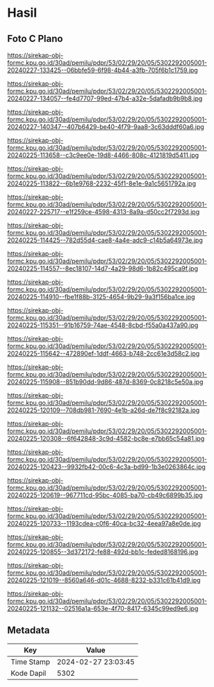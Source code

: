# Hasil

## Foto C Plano

https://sirekap-obj-formc.kpu.go.id/30ad/pemilu/pdpr/53/02/29/20/05/5302292005001-20240227-133425--06bbfe59-6f98-4b44-a3fb-705f6b1c1759.jpg

https://sirekap-obj-formc.kpu.go.id/30ad/pemilu/pdpr/53/02/29/20/05/5302292005001-20240227-134057--fe4d7707-99ed-47b4-a32e-5dafadb9b9b8.jpg

https://sirekap-obj-formc.kpu.go.id/30ad/pemilu/pdpr/53/02/29/20/05/5302292005001-20240227-140347--407b6429-be40-4f79-9aa8-3c63dddf60a6.jpg

https://sirekap-obj-formc.kpu.go.id/30ad/pemilu/pdpr/53/02/29/20/05/5302292005001-20240225-113658--c3c9ee0e-19d8-4466-808c-4121819d5411.jpg

https://sirekap-obj-formc.kpu.go.id/30ad/pemilu/pdpr/53/02/29/20/05/5302292005001-20240225-113822--6b1e9768-2232-45f1-8e1e-9a1c5651792a.jpg

https://sirekap-obj-formc.kpu.go.id/30ad/pemilu/pdpr/53/02/29/20/05/5302292005001-20240227-225717--e1f259ce-4598-4313-8a9a-d50cc2f7293d.jpg

https://sirekap-obj-formc.kpu.go.id/30ad/pemilu/pdpr/53/02/29/20/05/5302292005001-20240225-114425--782d55d4-cae8-4a4e-adc9-c14b5a64973e.jpg

https://sirekap-obj-formc.kpu.go.id/30ad/pemilu/pdpr/53/02/29/20/05/5302292005001-20240225-114557--8ec18107-14d7-4a29-98d6-1b82c495ca9f.jpg

https://sirekap-obj-formc.kpu.go.id/30ad/pemilu/pdpr/53/02/29/20/05/5302292005001-20240225-114910--fbe1f88b-3125-4654-9b29-9a3f156ba1ce.jpg

https://sirekap-obj-formc.kpu.go.id/30ad/pemilu/pdpr/53/02/29/20/05/5302292005001-20240225-115351--91b16759-74ae-4548-8cbd-f55a0a437a90.jpg

https://sirekap-obj-formc.kpu.go.id/30ad/pemilu/pdpr/53/02/29/20/05/5302292005001-20240225-115642--472890ef-1ddf-4663-b748-2cc61e3d58c2.jpg

https://sirekap-obj-formc.kpu.go.id/30ad/pemilu/pdpr/53/02/29/20/05/5302292005001-20240225-115908--851b90dd-9d86-487d-8369-0c8218c5e50a.jpg

https://sirekap-obj-formc.kpu.go.id/30ad/pemilu/pdpr/53/02/29/20/05/5302292005001-20240225-120109--708db981-7690-4e1b-a26d-de7f8c92182a.jpg

https://sirekap-obj-formc.kpu.go.id/30ad/pemilu/pdpr/53/02/29/20/05/5302292005001-20240225-120308--6f642848-3c9d-4582-bc8e-e7bb65c54a81.jpg

https://sirekap-obj-formc.kpu.go.id/30ad/pemilu/pdpr/53/02/29/20/05/5302292005001-20240225-120423--9932fb42-00c6-4c3a-bd99-1b3e0263864c.jpg

https://sirekap-obj-formc.kpu.go.id/30ad/pemilu/pdpr/53/02/29/20/05/5302292005001-20240225-120619--967711cd-95bc-4085-ba70-cb49c6899b35.jpg

https://sirekap-obj-formc.kpu.go.id/30ad/pemilu/pdpr/53/02/29/20/05/5302292005001-20240225-120733--1193cdea-c0f6-40ca-bc32-4eea97a8e0de.jpg

https://sirekap-obj-formc.kpu.go.id/30ad/pemilu/pdpr/53/02/29/20/05/5302292005001-20240225-120855--3d372172-fe88-492d-bb1c-feded8168196.jpg

https://sirekap-obj-formc.kpu.go.id/30ad/pemilu/pdpr/53/02/29/20/05/5302292005001-20240225-121019--8560a646-d01c-4688-8232-b331c61b41d9.jpg

https://sirekap-obj-formc.kpu.go.id/30ad/pemilu/pdpr/53/02/29/20/05/5302292005001-20240225-121132--02516a1a-653e-4f70-8417-6345c99ed9e6.jpg


## Metadata

| Key        | Value               |
| ---------- | ------------------- |
| Time Stamp | 2024-02-27 23:03:45 |
| Kode Dapil | 5302                |



